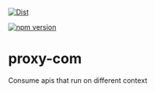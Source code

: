 [![Dist](https://github.com/ramaralo/proxy-com/actions/workflows/dist.yml/badge.svg?branch=main)](https://github.com/ramaralo/proxy-com/actions/workflows/dist.yml)

[![npm version](https://badge.fury.io/js/proxy-com.svg)](https://badge.fury.io/js/proxy-com)

# proxy-com
Consume apis that run on different context
